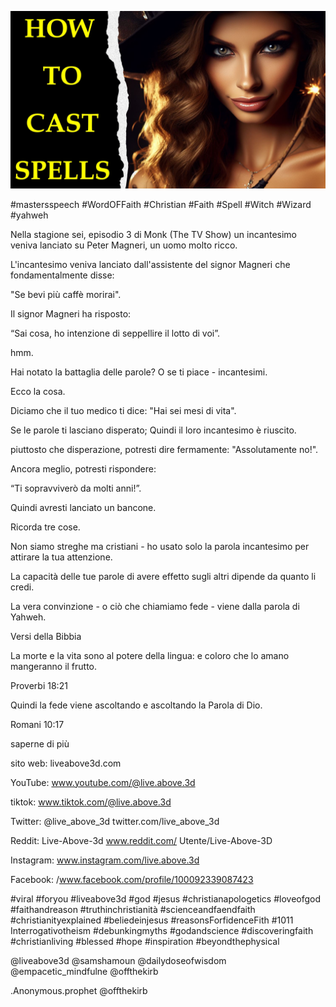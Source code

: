![Video cover image](../cover.jpg "cover photo")

#mastersspeech #WordOFFaith #Christian #Faith #Spell #Witch #Wizard #yahweh

Nella stagione sei, episodio 3 di Monk (The TV Show) un incantesimo veniva lanciato su Peter Magneri, un uomo molto ricco.

L'incantesimo veniva lanciato dall'assistente del signor Magneri che fondamentalmente disse:

"Se bevi più caffè morirai".

Il signor Magneri ha risposto:

“Sai cosa, ho intenzione di seppellire il lotto di voi”.

hmm.

Hai notato la battaglia delle parole? O se ti piace - incantesimi.

Ecco la cosa.

Diciamo che il tuo medico ti dice: "Hai sei mesi di vita".

Se le parole ti lasciano disperato; Quindi il loro incantesimo è riuscito.

piuttosto che disperazione, potresti dire fermamente: "Assolutamente no!".

Ancora meglio, potresti rispondere:

“Ti sopravviverò da molti anni!”.

Quindi avresti lanciato un bancone.

Ricorda tre cose.

Non siamo streghe ma cristiani - ho usato solo la parola incantesimo per attirare la tua attenzione.

La capacità delle tue parole di avere effetto sugli altri dipende da quanto li credi.

La vera convinzione - o ciò che chiamiamo fede - viene dalla parola di Yahweh.

Versi della Bibbia

La morte e la vita sono al potere della lingua: e coloro che lo amano mangeranno il frutto.

Proverbi 18:21

Quindi la fede viene ascoltando e ascoltando la Parola di Dio.

Romani 10:17

saperne di più

sito web: liveabove3d.com

YouTube: www.youtube.com/@live.above.3d

  tiktok: www.tiktok.com/@live.above.3d

Twitter: @live_above_3d twitter.com/live_above_3d

Reddit: Live-Above-3d www.reddit.com/ Utente/Live-Above-3D

Instagram: www.instagram.com/live.above.3d

Facebook: /www.facebook.com/profile/100092339087423

 #viral #foryou #liveabove3d #god #jesus #christianapologetics #loveofgod #faithandreason #truthinchristianità #scienceandfaendfaith #christianityexplained #beliedeinjesus #reasonsForfidenceFith #1011 Interrogativotheism #debunkingmyths #godandscience #discoveringfaith #christianliving #blessed #hope #inspiration #beyondthephysical

@liveabove3d @samshamoun @dailydoseofwisdom @empacetic_mindfulne @offthekirb

.Anonymous.prophet @offthekirb